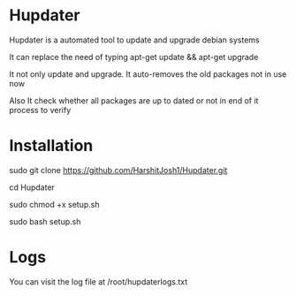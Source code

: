 # Hupdater

Hupdater is a automated tool to update and upgrade debian systems

It can replace the need of typing apt-get update && apt-get upgrade

It not only update and upgrade. It auto-removes the old packages not in use now

Also It check whether all packages are up to dated or not in end of it process to verify

# Installation

sudo git clone https://github.com/HarshitJosh1/Hupdater.git

cd Hupdater

sudo chmod +x setup.sh

sudo bash setup.sh

# Logs

You can visit the log file at /root/hupdaterlogs.txt
